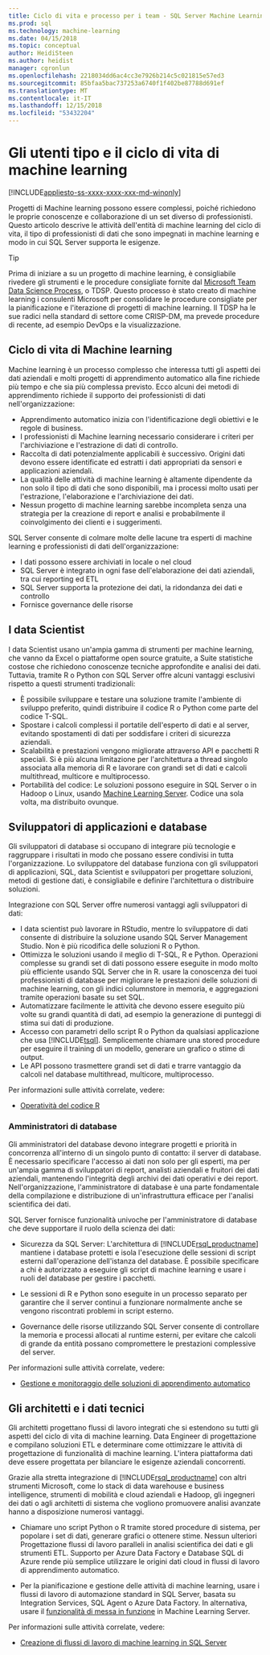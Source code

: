 ```yaml
---
title: Ciclo di vita e processo per i team - SQL Server Machine Learning Services di Machine learning
ms.prod: sql
ms.technology: machine-learning
ms.date: 04/15/2018
ms.topic: conceptual
author: HeidiSteen
ms.author: heidist
manager: cgronlun
ms.openlocfilehash: 2218034dd6ac4cc3e7926b214c5c021815e57ed3
ms.sourcegitcommit: 85bfaa5bac737253a6740f1f402be87788d691ef
ms.translationtype: MT
ms.contentlocale: it-IT
ms.lasthandoff: 12/15/2018
ms.locfileid: "53432204"
---
```

# <a name="machine-learning-lifecycle-and-personas"></a>Gli utenti tipo e il ciclo di vita di machine learning
[!INCLUDE[appliesto-ss-xxxx-xxxx-xxx-md-winonly](../../includes/appliesto-ss-xxxx-xxxx-xxx-md-winonly.md)]

Progetti di Machine learning possono essere complessi, poiché richiedono le proprie conoscenze e collaborazione di un set diverso di professionisti. Questo articolo descrive le attività dell'entità di machine learning del ciclo di vita, il tipo di professionisti di dati che sono impegnati in machine learning e modo in cui SQL Server supporta le esigenze.

> [!TIP]
> 
> Prima di iniziare a su un progetto di machine learning, è consigliabile rivedere gli strumenti e le procedure consigliate fornite dal [Microsoft Team Data Science Process](https://blogs.technet.microsoft.com/machinelearning/2017/10/09/the-microsoft-team-data-science-process-tdsp-recent-updates/), o TDSP. Questo processo è stato creato di machine learning i consulenti Microsoft per consolidare le procedure consigliate per la pianificazione e l'iterazione di progetti di machine learning. Il TDSP ha le sue radici nella standard di settore come CRISP-DM, ma prevede procedure di recente, ad esempio DevOps e la visualizzazione.

## <a name="machine-learning-life-cycle"></a>Ciclo di vita di Machine learning

Machine learning è un processo complesso che interessa tutti gli aspetti dei dati aziendali e molti progetti di apprendimento automatico alla fine richiede più tempo e che sia più complessa previsto. Ecco alcuni dei metodi di apprendimento richiede il supporto dei professionisti di dati nell'organizzazione:

+ Apprendimento automatico inizia con l'identificazione degli obiettivi e le regole di business.
+ I professionisti di Machine learning necessario considerare i criteri per l'archiviazione e l'estrazione di dati di controllo.
+ Raccolta di dati potenzialmente applicabili è successivo.  Origini dati devono essere identificate ed estratti i dati appropriati da sensori e applicazioni aziendali. 
+ La qualità delle attività di machine learning è altamente dipendente da non solo il tipo di dati che sono disponibili, ma i processi molto usati per l'estrazione, l'elaborazione e l'archiviazione dei dati. 
+ Nessun progetto di machine learning sarebbe incompleta senza una strategia per la creazione di report e analisi e probabilmente il coinvolgimento dei clienti e i suggerimenti.

SQL Server consente di colmare molte delle lacune tra esperti di machine learning e professionisti di dati dell'organizzazione:

+ I dati possono essere archiviati in locale o nel cloud
+ SQL Server è integrato in ogni fase dell'elaborazione dei dati aziendali, tra cui reporting ed ETL
+ SQL Server supporta la protezione dei dati, la ridondanza dei dati e controllo
+ Fornisce governance delle risorse

## <a name="data-scientists"></a>I data Scientist

I data Scientist usano un'ampia gamma di strumenti per machine learning, che vanno da Excel o piattaforme open source gratuite, a Suite statistiche costose che richiedono conoscenze tecniche approfondite e analisi dei dati. Tuttavia, tramite R o Python con SQL Server offre alcuni vantaggi esclusivi rispetto a questi strumenti tradizionali:

+ È possibile sviluppare e testare una soluzione tramite l'ambiente di sviluppo preferito, quindi distribuire il codice R o Python come parte del codice T-SQL.
+ Spostare i calcoli complessi il portatile dell'esperto di dati e al server, evitando spostamenti di dati per soddisfare i criteri di sicurezza aziendali.
+ Scalabilità e prestazioni vengono migliorate attraverso API e pacchetti R speciali. Si è più alcuna limitazione per l'architettura a thread singolo associata alla memoria di R e lavorare con grandi set di dati e calcoli multithread, multicore e multiprocesso.
+ Portabilità del codice: Le soluzioni possono eseguire in SQL Server o in Hadoop o Linux, usando [Machine Learning Server](https://docs.microsoft.com/machine-learning-server/what-is-machine-learning-server). Codice una sola volta, ma distribuito ovunque.

## <a name="application-and-database-developers"></a>Sviluppatori di applicazioni e database

Gli sviluppatori di database si occupano di integrare più tecnologie e raggruppare i risultati in modo che possano essere condivisi in tutta l'organizzazione. Lo sviluppatore del database funziona con gli sviluppatori di applicazioni, SQL, data Scientist e sviluppatori per progettare soluzioni, metodi di gestione dati, è consigliabile e definire l'architettura o distribuire soluzioni.

Integrazione con SQL Server offre numerosi vantaggi agli sviluppatori di dati:

+ I data scientist può lavorare in RStudio, mentre lo sviluppatore di dati consente di distribuire la soluzione usando SQL Server Management Studio. Non è più ricodifica delle soluzioni R o Python.
+ Ottimizza le soluzioni usando il meglio di T-SQL, R e Python. Operazioni complesse su grandi set di dati possono essere eseguite in modo molto più efficiente usando SQL Server che in R. usare la conoscenza dei tuoi professionisti di database per migliorare le prestazioni delle soluzioni di machine learning, con gli indici columnstore in memoria, e aggregazioni tramite operazioni basate su set SQL. 
+ Automatizzare facilmente le attività che devono essere eseguito più volte su grandi quantità di dati, ad esempio la generazione di punteggi di stima sui dati di produzione. 
+ Accesso con parametri dello script R o Python da qualsiasi applicazione che usa [!INCLUDE[tsql](../../includes/tsql-md.md)]. Semplicemente chiamare una stored procedure per eseguire il training di un modello, generare un grafico o stime di output.
+ Le API possono trasmettere grandi set di dati e trarre vantaggio da calcoli nel database multithread, multicore, multiprocesso.

Per informazioni sulle attività correlate, vedere:
+ [Operatività del codice R](../../advanced-analytics/r/operationalizing-your-r-code.md)

### <a name="database-administrators"></a>Amministratori di database

Gli amministratori del database devono integrare progetti e priorità in concorrenza all'interno di un singolo punto di contatto: il server di database. È necessario specificare l'accesso ai dati non solo per gli esperti, ma per un'ampia gamma di sviluppatori di report, analisti aziendali e fruitori dei dati aziendali, mantenendo l'integrità degli archivi dei dati operativi e dei report. Nell'organizzazione, l'amministratore di database è una parte fondamentale della compilazione e distribuzione di un'infrastruttura efficace per l'analisi scientifica dei dati. 

SQL Server fornisce funzionalità univoche per l'amministratore di database che deve supportare il ruolo della scienza dei dati:

+ Sicurezza da SQL Server: L'architettura di [!INCLUDE[rsql_productname](../../includes/rsql-productname-md.md)] mantiene i database protetti e isola l'esecuzione delle sessioni di script esterni dall'operazione dell'istanza del database. È possibile specificare a chi è autorizzato a eseguire gli script di machine learning e usare i ruoli del database per gestire i pacchetti.

+ Le sessioni di R e Python sono eseguite in un processo separato per garantire che il server continui a funzionare normalmente anche se vengono riscontrati problemi in script esterno.

+ Governance delle risorse utilizzando SQL Server consente di controllare la memoria e processi allocati al runtime esterni, per evitare che calcoli di grande da entità possano compromettere le prestazioni complessive del server.

Per informazioni sulle attività correlate, vedere:
+ [Gestione e monitoraggio delle soluzioni di apprendimento automatico](../../advanced-analytics/r/managing-and-monitoring-r-solutions.md)

## <a name="architects-and-data-engineers"></a>Gli architetti e i dati tecnici

Gli architetti progettano flussi di lavoro integrati che si estendono su tutti gli aspetti del ciclo di vita di machine learning. Data Engineer di progettazione e compilano soluzioni ETL e determinare come ottimizzare le attività di progettazione di funzionalità di machine learning. L'intera piattaforma dati deve essere progettata per bilanciare le esigenze aziendali concorrenti.

Grazie alla stretta integrazione di [!INCLUDE[rsql_productname](../../includes/rsql-productname-md.md)] con altri strumenti Microsoft, come lo stack di data warehouse e business intelligence, strumenti di mobilità e cloud aziendali e Hadoop, gli ingegneri dei dati o agli architetti di sistema che vogliono promuovere analisi avanzate hanno a disposizione numerosi vantaggi.

+ Chiamare uno script Python o R tramite stored procedure di sistema, per popolare i set di dati, generare grafici o ottenere stime. Nessun ulteriori Progettazione flussi di lavoro paralleli in analisi scientifica dei dati e gli strumenti ETL. Supporto per Azure Data Factory e Database SQL di Azure rende più semplice utilizzare le origini dati cloud in flussi di lavoro di apprendimento automatico.

+ Per la pianificazione e gestione delle attività di machine learning, usare i flussi di lavoro di automazione standard in SQL Server, basata su Integration Services, SQL Agent o Azure Data Factory. In alternativa, usare il [funzionalità di messa in funzione](https://docs.microsoft.com/machine-learning-server/operationalize/how-to-deploy-web-service-publish-manage-in-r) in Machine Learning Server.

Per informazioni sulle attività correlate, vedere:

+ [Creazione di flussi di lavoro di machine learning in SQL Server](../../advanced-analytics/r/creating-workflows-that-use-r-in-sql-server.md)

